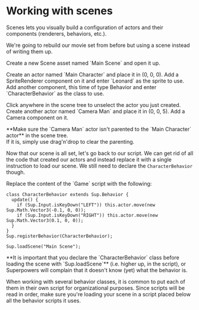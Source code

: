 # Working with scenes

Scenes lets you visually build a configuration of actors and their components (renderers, behaviors, etc.).

We're going to rebuild our movie set from before but using a scene instead of writing them up.

<div class="action">
  <p>Create a new Scene asset named `Main Scene` and open it up.
</div>

<div class="action">
  <p>Create an actor named `Main Character` and place it in (0, 0, 0).  
  Add a SpriteRenderer component on it and enter `Leonard` as the sprite to use.  
  Add another component, this time of type Behavior and enter `CharacterBehavior` as the class to use.
</div>

<div class="action">
  <p>Click anywhere in the scene tree to unselect the actor you just created.  
  Create another actor named `Camera Man` and place it in (0, 0, 5).  
  Add a Camera component on it.
</div>

<div class="note">
  <p>**Make sure the `Camera Man` actor isn't parented to the `Main Character` actor** in the scene tree.<br>
  If it is, simply use drag'n'drop to clear the parenting.
</div>

Now that our scene is all set, let's go back to our script. We can get rid of all the code that created our actors and instead replace it with a single instruction to load our scene. We still need to declare the `CharacterBehavior` though.

<div class="action">
  <p>Replace the content of the `Game` script with the following:
</div>

```
class CharacterBehavior extends Sup.Behavior {
  update() {
    if (Sup.Input.isKeyDown("LEFT")) this.actor.move(new Sup.Math.Vector3(-0.1, 0, 0));
    if (Sup.Input.isKeyDown("RIGHT")) this.actor.move(new Sup.Math.Vector3(0.1, 0, 0));
  }
}
Sup.registerBehavior(CharacterBehavior);

Sup.loadScene("Main Scene");
```

<div class="note">
  <p>**It is important that you declare the `CharacterBehavior` class before  loading the scene with `Sup.loadScene`** (i.e. higher up, in the script), or Superpowers will complain that it doesn't know (yet) what the behavior is.
</div>

When working with several behavior classes, it is common to put each of them in their own script for organizational purposes. Since scripts will be read in order, make sure you're loading your scene in a script placed below all the behavior scripts it uses.
